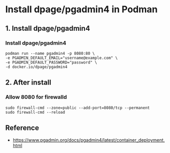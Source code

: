 # Install dpage/pgadmin4 in Podman


## 1. Install dpage/pgadmin4

### Install dpage/pgadmin4
```
podman run --name pgadmin4 -p 8080:80 \
-e PGADMIN_DEFAULT_EMAIL="username@example.com" \
-e PGADMIN_DEFAULT_PASSWORD="password" \
-d docker.io/dpage/pgadmin4
```


## 2. After install

### Allow 8080 for firewalld
```
sudo firewall-cmd --zone=public --add-port=8080/tcp --permanent
sudo firewall-cmd --reload
```


## Reference
- https://www.pgadmin.org/docs/pgadmin4/latest/container_deployment.html